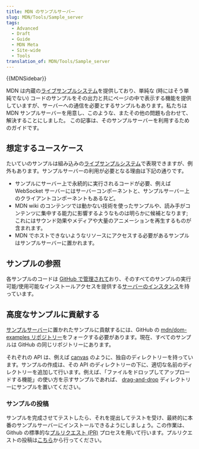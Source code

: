 ```yaml
---
title: MDN のサンプルサーバー
slug: MDN/Tools/Sample_server
tags:
  - Advanced
  - Draft
  - Guide
  - MDN Meta
  - Site-wide
  - Tools
translation_of: MDN/Tools/Sample_server
---
```

{{MDNSidebar}}

MDN は内蔵の[ライブサンプルシステム](/ja/docs/MDN/Writing_guidelines/Page_structures)を提供しており、単純な (時にはそう単純でない) コードのサンプルをその出力と共にページの中で表示する機能を提供していますが、サーバーへの通信を必要とするサンプルもあります。私たちは MDN サンプルサーバーを用意し、このような、またその他の問題も合わせて、解決することにしました。 この記事は、そのサンプルサーバーを利用するためのガイドです。

## 想定するユースケース

たいていのサンプルは組み込みの[ライブサンプルシステム](/ja/docs/MDN/Writing_guidelines/Page_structures)で表現できますが、例外もあります。サンプルサーバーの利用が必要となる理由は下記の通りです。

- サンプルにサーバー上で永続的に実行されるコードが必要、例えば WebSocket サーバーにはサーバーコンポーネントと、サンプルサーバー上のクライアントコンポーネントもあるなど。
- MDN wiki のコンテンツでは動かない技術を使ったサンプルや、読み手がコンテンツに集中する能力に影響するようなものは明らかに候補となります; これにはサウンド効果やメディアや大量のアニメーションを再生するものが含まれます。
- MDN でホストできないようなリソースにアクセスする必要があるサンプルはサンプルサーバーに置かれます。

## サンプルの参照

各サンプルのコードは [GitHub で管理されて](https://github.com/mdn/dom-examples)おり、そのすべてのサンプルの実行可能/使用可能なインストールアクセスを提供する[サーバーのインスタンス](https://mdn.github.io/dom-examples/)を持っています。

## 高度なサンプルに貢献する

[サンプルサーバー](https://mdn.github.io/dom-examples/)に置かれたサンプルに貢献するには、GitHub の [mdn/dom-examples リポジトリー](https://github.com/mdn/dom-examples)をフォークする必要があります。現在、すべてのサンプルは GitHub の同じリポジトリーにあります。

それぞれの API は、例えば [canvas](https://github.com/mdn/dom-examples/tree/master/canvas) のように、独自のディレクトリーを持っています。サンプルの作成は、その API のディレクトリーの下に、適切な名前のディレクトリーを追加して行います。例えば、「ファイルをドロップしてアップロードする機能」の使い方を示すサンプルであれば、 [drag-and-drop](https://github.com/mdn/dom-examples/tree/master/drag-and-drop) ディレクトリーにサンプルを置いてください。

### サンプルの投稿

サンプルを完成させてテストしたら、それを提出してテストを受け、最終的に本番のサンプルサーバーにインストールできるようにしましょう。この作業は、 Github の標準的な[プルリクエスト (PR)](https://docs.github.com/en/pull-requests/collaborating-with-pull-requests/proposing-changes-to-your-work-with-pull-requests/about-pull-requests) プロセスを用いて行います。プルリクエストの投稿は[こちら](https://github.com/mdn/dom-examples/pulls)から行ってください。
